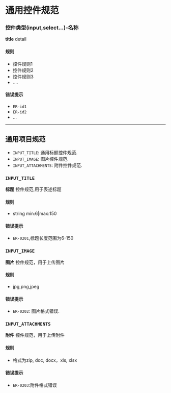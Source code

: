 # 通用控件规范

### 控件类型(input,select...)-名称

**title** detail

#### 规则

* 控件规则1
* 控件规则2
* 控件规则3
* ....

#### 错误提示

* `ER-id1`
* `ER-id2`
* ...

---

## 通用项目规范

* `INPUT_TITLE`: 通用标题控件规范.
* `INPUT_IMAGE`: 图片控件规范.
* `INPUT_ATTACHMENTS`: 附件控件规范.

### `INPUT_TITLE`

**标题** 控件规范,用于表述标题

#### 规则

* string min:6|max:150

#### 错误提示

* `ER-0201`,标题长度范围为6-150

### `INPUT_IMAGE`

**图片** 控件规范，用于上传图片

#### 规则

* jpg,png,jpeg

#### 错误提示

* `ER-0202`: 图片格式错误.

### `INPUT_ATTACHMENTS`

**附件** 控件规范，用于上传附件

#### 规则

* 格式为zip, doc, docx，xls, xlsx

#### 错误提示

* `ER-0203`:附件格式错误